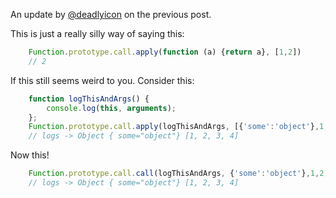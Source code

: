 An update by [@deadlyicon](http://twitter.com/deadlyicon) on the previous post.

This is just a really silly way of saying this:

``` javascript
    Function.prototype.call.apply(function (a) {return a}, [1,2])
    // 2
```

If this still seems weird to you. Consider this: 

``` javascript
    function logThisAndArgs() { 
        console.log(this, arguments); 
    };
    Function.prototype.call.apply(logThisAndArgs, [{'some':'object'},1,2,3,4])
    // logs -> Object { some="object"} [1, 2, 3, 4]
```

Now this! 

``` javascript
    Function.prototype.call.call(logThisAndArgs, {'some':'object'},1,2,3,4)
    // logs -> Object { some="object"} [1, 2, 3, 4]
```
